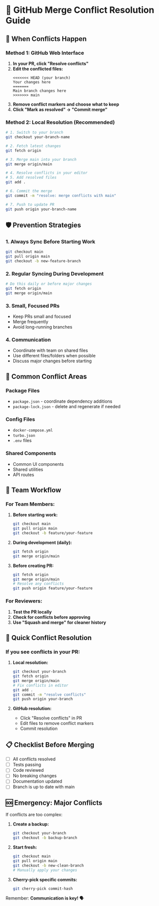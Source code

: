 # 🔧 GitHub Merge Conflict Resolution Guide

## 🚨 When Conflicts Happen

### Method 1: GitHub Web Interface
1. **In your PR, click "Resolve conflicts"**
2. **Edit the conflicted files:**
   ```
   <<<<<<< HEAD (your branch)
   Your changes here
   =======
   Main branch changes here
   >>>>>>> main
   ```
3. **Remove conflict markers and choose what to keep**
4. **Click "Mark as resolved" → "Commit merge"**

### Method 2: Local Resolution (Recommended)

```bash
# 1. Switch to your branch
git checkout your-branch-name

# 2. Fetch latest changes
git fetch origin

# 3. Merge main into your branch
git merge origin/main

# 4. Resolve conflicts in your editor
# 5. Add resolved files
git add .

# 6. Commit the merge
git commit -m "resolve: merge conflicts with main"

# 7. Push to update PR
git push origin your-branch-name
```

## 🛡️ Prevention Strategies

### 1. **Always Sync Before Starting Work**
```bash
git checkout main
git pull origin main
git checkout -b new-feature-branch
```

### 2. **Regular Syncing During Development**
```bash
# Do this daily or before major changes
git fetch origin
git merge origin/main
```

### 3. **Small, Focused PRs**
- Keep PRs small and focused
- Merge frequently
- Avoid long-running branches

### 4. **Communication**
- Coordinate with team on shared files
- Use different files/folders when possible
- Discuss major changes before starting

## 🎯 Common Conflict Areas

### Package Files
- `package.json` - coordinate dependency additions
- `package-lock.json` - delete and regenerate if needed

### Config Files
- `docker-compose.yml`
- `turbo.json`
- `.env` files

### Shared Components
- Common UI components
- Shared utilities
- API routes

## 🔄 Team Workflow

### For Team Members:
1. **Before starting work:**
   ```bash
   git checkout main
   git pull origin main
   git checkout -b feature/your-feature
   ```

2. **During development (daily):**
   ```bash
   git fetch origin
   git merge origin/main
   ```

3. **Before creating PR:**
   ```bash
   git fetch origin
   git merge origin/main
   # Resolve any conflicts
   git push origin feature/your-feature
   ```

### For Reviewers:
1. **Test the PR locally**
2. **Check for conflicts before approving**
3. **Use "Squash and merge" for cleaner history**

## 🚀 Quick Conflict Resolution

### If you see conflicts in your PR:

1. **Local resolution:**
   ```bash
   git checkout your-branch
   git fetch origin
   git merge origin/main
   # Fix conflicts in editor
   git add .
   git commit -m "resolve conflicts"
   git push origin your-branch
   ```

2. **GitHub resolution:**
   - Click "Resolve conflicts" in PR
   - Edit files to remove conflict markers
   - Commit resolution

## 📋 Checklist Before Merging

- [ ] All conflicts resolved
- [ ] Tests passing
- [ ] Code reviewed
- [ ] No breaking changes
- [ ] Documentation updated
- [ ] Branch is up to date with main

## 🆘 Emergency: Major Conflicts

If conflicts are too complex:

1. **Create a backup:**
   ```bash
   git checkout your-branch
   git checkout -b backup-branch
   ```

2. **Start fresh:**
   ```bash
   git checkout main
   git pull origin main
   git checkout -b new-clean-branch
   # Manually apply your changes
   ```

3. **Cherry-pick specific commits:**
   ```bash
   git cherry-pick commit-hash
   ```

Remember: **Communication is key!** 🗣️
